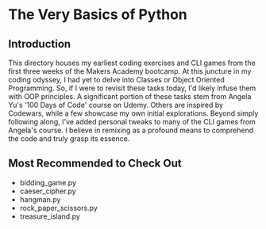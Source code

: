 # The Very Basics of Python

## Introduction

This directory houses my earliest coding exercises and CLI games from the first three weeks of the Makers Academy bootcamp. At this juncture in my coding odyssey, I had yet to delve into Classes or Object Oriented Programming. So, if I were to revisit these tasks today, I'd likely infuse them with OOP principles. A significant portion of these tasks stem from Angela Yu's '100 Days of Code' course on Udemy. Others are inspired by Codewars, while a few showcase my own initial explorations. Beyond simply following along, I've added personal tweaks to many of the CLI games from Angela's course. I believe in remixing as a profound means to comprehend the code and truly grasp its essence.

## Most Recommended to Check Out

- bidding_game.py
- caeser_cipher.py
- hangman.py
- rock_paper_scissors.py
- treasure_island.py